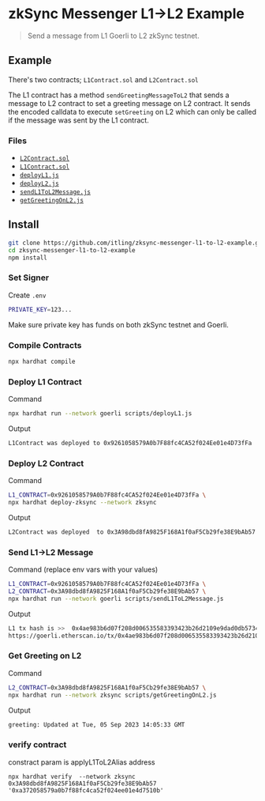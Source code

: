 # zkSync Messenger L1->L2 Example

> Send a message from L1 Goerli to L2 zkSync testnet.

## Example

There's two contracts; `L1Contract.sol` and `L2Contract.sol`

The L1 contract has a method `sendGreetingMessageToL2` that sends a message to L2 contract to set a greeting message on L2 contract.
It sends the encoded calldata to execute `setGreeting` on L2 which can only be called if the message was sent by the L1 contract.

### Files

- [`L2Contract.sol`](./contracts/L2Contract.sol)
- [`L1Contract.sol`](./contracts/L1Contract.sol)
- [`deployL1.js`](./scripts/deployL1.js)
- [`deployL2.js`](./deploy/deploy.js)
- [`sendL1ToL2Message.js`](./scripts/sendL1ToL2Message.js)
- [`getGreetingOnL2.js`](./scripts/getGreetingOnL2.js)

## Install

```sh
git clone https://github.com/itling/zksync-messenger-l1-to-l2-example.git
cd zksync-messenger-l1-to-l2-example
npm install
```

### Set Signer

Create `.env`

```sh
PRIVATE_KEY=123...
```

Make sure private key has funds on both zkSync testnet and Goerli.

### Compile Contracts

```sh
npx hardhat compile
```

### Deploy L1 Contract

Command

```sh
npx hardhat run --network goerli scripts/deployL1.js
```

Output

```sh
L1Contract was deployed to 0x9261058579A0b7F88fc4CA52f024Ee01e4D73fFa
```

### Deploy L2 Contract

Command

```sh
L1_CONTRACT=0x9261058579A0b7F88fc4CA52f024Ee01e4D73fFa \
npx hardhat deploy-zksync --network zksync
```

Output

```sh
L2Contract was deployed  to 0x3A98dbd8fA9825F168A1f0aF5Cb29fe38E9bAb57
```

### Send L1->L2 Message

Command (replace env vars with your values)


```sh
L1_CONTRACT=0x9261058579A0b7F88fc4CA52f024Ee01e4D73fFa \
L2_CONTRACT=0x3A98dbd8fA9825F168A1f0aF5Cb29fe38E9bAb57 \
npx hardhat run --network goerli scripts/sendL1ToL2Message.js
```

Output

```sh
L1 tx hash is >>  0x4ae983b6d07f208d006535583393423b26d2109e9dad0db57349278ed9b1223f
https://goerli.etherscan.io/tx/0x4ae983b6d07f208d006535583393423b26d2109e9dad0db57349278ed9b1223f
```


### Get Greeting on L2

Command

```sh
L2_CONTRACT=0x3A98dbd8fA9825F168A1f0aF5Cb29fe38E9bAb57 \
npx hardhat run --network zksync scripts/getGreetingOnL2.js
```

Output

```sh
greeting: Updated at Tue, 05 Sep 2023 14:05:33 GMT
```

### verify contract 
constract param is applyL1ToL2Alias address
```
npx hardhat verify  --network zksync 0x3A98dbd8fA9825F168A1f0aF5Cb29fe38E9bAb57 '0xa372058579a0b7f88fc4ca52f024ee01e4d7510b'
```

